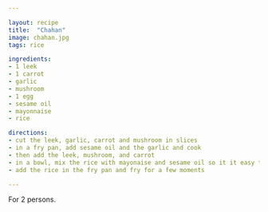 ```yaml
---

layout: recipe
title:  "Chahan"
image: chahan.jpg
tags: rice

ingredients:
- 1 leek
- 1 carrot
- garlic
- mushroom
- 1 egg
- sesame oil
- mayonnaise
- rice

directions:
- cut the leek, garlic, carrot and mushroom in slices
- in a fry pan, add sesame oil and the garlic and cook
- then add the leek, mushroom, and carrot
- in a bowl, mix the rice with mayonaise and sesame oil so it it easy to separate it
- add the rice in the fry pan and fry for a few moments

---
```


For 2 persons.

